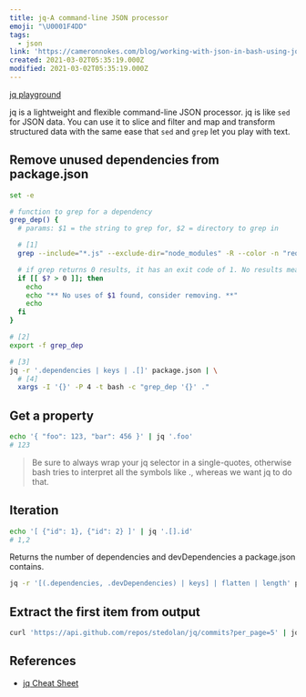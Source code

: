 ```yaml
---
title: jq-A command-line JSON processor
emoji: "\U0001F4DD"
tags:
  - json
link: 'https://cameronnokes.com/blog/working-with-json-in-bash-using-jq/'
created: 2021-03-02T05:35:19.000Z
modified: 2021-03-02T05:35:19.000Z
---
```


[jq playground](https://jqplay.org/)

jq is a lightweight and flexible command-line JSON processor. jq is like `sed` for JSON data. You can use it to slice and filter and map and transform structured data with the same ease that `sed` and `grep` let you play with text.

## Remove unused dependencies from package.json

```sh
set -e

# function to grep for a dependency
grep_dep() {
  # params: $1 = the string to grep for, $2 = directory to grep in

  # [1]
  grep --include="*.js" --exclude-dir="node_modules" -R --color -n "require\(.*$1.*\)" "$2"

  # if grep returns 0 results, it has an exit code of 1. No results means dependency is not in use
  if [[ $? > 0 ]]; then
    echo
    echo "** No uses of $1 found, consider removing. **"
    echo
  fi
}

# [2]
export -f grep_dep

# [3]
jq -r '.dependencies | keys | .[]' package.json | \
  # [4]
  xargs -I '{}' -P 4 -t bash -c "grep_dep '{}' ."
```

## Get a property

```sh
echo '{ "foo": 123, "bar": 456 }' | jq '.foo'
# 123
```

> Be sure to always wrap your jq selector in a single-quotes, otherwise bash tries to interpret all the symbols like ., whereas we want jq to do that.

## Iteration

```sh
echo '[ {"id": 1}, {"id": 2} ]' | jq '.[].id'
# 1,2
```

Returns the number of dependencies and devDependencies a package.json contains.

```sh
jq -r '[(.dependencies, .devDependencies) | keys] | flatten | length' package.json
```

## Extract the first item from output

```sh
curl 'https://api.github.com/repos/stedolan/jq/commits?per_page=5' | jq '.[0]'
```

## References

- [jq Cheat Sheet](https://lzone.de/cheat-sheet/jq)
